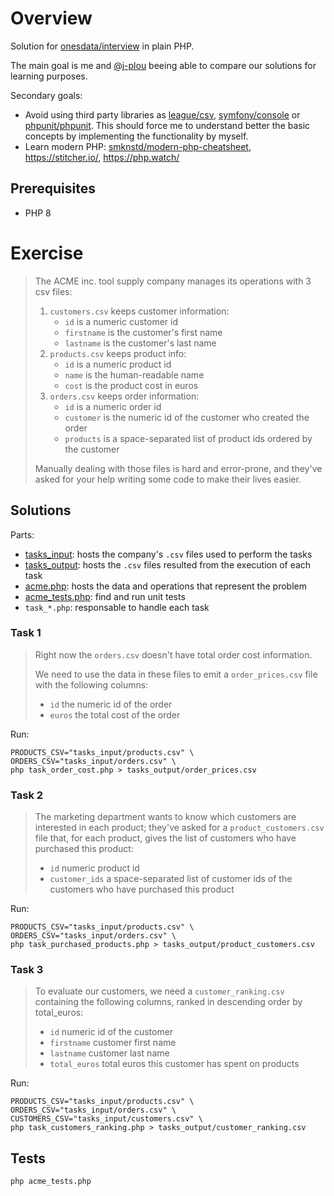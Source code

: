 # Overview

Solution for [onesdata/interview](https://github.com/onesdata/interview) in plain PHP. 

The main goal is me and [@j-plou](https://github.com/j-plou) beeing able to compare our solutions for learning purposes.

Secondary goals:
- Avoid using third party libraries as [league/csv](https://github.com/thephpleague/csv), [symfony/console](https://github.com/symfony/console) or [phpunit/phpunit](https://github.com/sebastianbergmann/phpunit/). This should force me to understand better the basic concepts by implementing the functionality by myself.
- Learn modern PHP: [smknstd/modern-php-cheatsheet](https://github.com/smknstd/modern-php-cheatsheet), https://stitcher.io/, https://php.watch/


## Prerequisites

- PHP 8

# Exercise

> The ACME inc. tool supply company manages its operations with 3 csv files:
> 
> 1. `customers.csv` keeps customer information:
>     * `id` is a numeric customer id
>     * `firstname` is the customer's first name
>     * `lastname` is the customer's last name
> 2. `products.csv` keeps product info:
>     * `id` is a numeric product id
>     * `name` is the human-readable name
>     * `cost` is the product cost in euros
> 3. `orders.csv` keeps order information:
>     * `id` is a numeric order id
>     * `customer` is the numeric id of the customer who created the order
>     * `products` is a space-separated list of product ids ordered by the customer
> 
> Manually dealing with those files is hard and error-prone, and they've asked for your help writing some code to make their lives easier.

## Solutions

Parts:
- [tasks_input](tasks_input): hosts the company's `.csv` files used to perform the tasks
- [tasks_output](tasks_output): hosts the `.csv` files resulted from the execution of each task
- [acme.php](acme.php): hosts the data and operations that represent the problem
- [acme_tests.php](acme_tests.php): find and run unit tests
- `task_*.php`: responsable to handle each task

### Task 1

> Right now the `orders.csv` doesn't have total order cost information.
>
> We need to use the data in these files to emit a `order_prices.csv` file with the following columns:
> * `id` the numeric id of the order
> * `euros` the total cost of the order

Run:

```
PRODUCTS_CSV="tasks_input/products.csv" \
ORDERS_CSV="tasks_input/orders.csv" \
php task_order_cost.php > tasks_output/order_prices.csv
```

### Task 2

> The marketing department wants to know which customers are interested in each product; they've asked for a `product_customers.csv` file that, for each product, gives the list of customers who have purchased this product:
> * `id` numeric product id
> * `customer_ids` a space-separated list of customer ids of the customers who have purchased this product

Run:

```
PRODUCTS_CSV="tasks_input/products.csv" \
ORDERS_CSV="tasks_input/orders.csv" \
php task_purchased_products.php > tasks_output/product_customers.csv
```

### Task 3

> To evaluate our customers, we need a `customer_ranking.csv` containing the following columns, ranked in descending order by total_euros:
> * `id` numeric id of the customer
> * `firstname` customer first name
> * `lastname` customer last name
> * `total_euros` total euros this customer has spent on products

Run:

```
PRODUCTS_CSV="tasks_input/products.csv" \
ORDERS_CSV="tasks_input/orders.csv" \
CUSTOMERS_CSV="tasks_input/customers.csv" \
php task_customers_ranking.php > tasks_output/customer_ranking.csv
```

## Tests

```
php acme_tests.php
```
